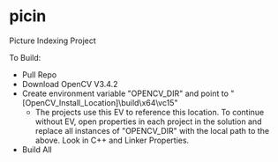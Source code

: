 # picin

Picture Indexing Project

To Build:
- Pull Repo
- Download OpenCV V3.4.2
- Create environment variable "OPENCV_DIR" and point to "[OpenCV_Install_Location]\build\x64\vc15"
     - The projects use this EV to reference this location.  To continue without EV, open properties in each project in the solution and          replace all instances of "OPENCV_DIR" with the local path to the above.  Look in C++ and Linker Properties.
- Build All

